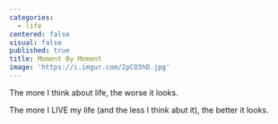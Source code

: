 ```yaml
---
categories:
  - life
centered: false
visual: false
published: true
title: Moment By Moment
image: 'https://i.imgur.com/2pCO3hD.jpg'
---
```

The more I think about life,
the worse it looks.

The more I LIVE my life
(and the less I think abut it),
the better it looks.